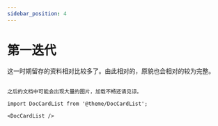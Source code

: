 ```yaml
---
sidebar_position: 4
---
```


# 第一迭代

这一时期留存的资料相对比较多了。由此相对的，原貌也会相对的较为完整。

```warning

之后的文档中可能会出现大量的图片，加载不畅还请见谅。

```

```mdx-code-block
import DocCardList from '@theme/DocCardList';

<DocCardList />
```
